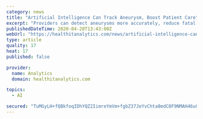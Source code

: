 ```yaml
---
category: news
title: "Artificial Intelligence Can Track Aneurysm, Boost Patient Care"
excerpt: "Providers can detect aneurysms more accurately, reduce fatal outcomes, and improve patient care with new artificial intelligence app."
publishedDateTime: 2020-04-28T13:43:00Z
webUrl: "https://healthitanalytics.com/news/artificial-intelligence-can-track-aneurysm-boost-patient-care"
type: article
quality: 17
heat: 17
published: false

provider:
  name: Analytics
  domain: healthitanalytics.com

topics:
  - AI

secured: "TuMGyLH+fQBkfoqIDhYQZ2IimreYmVm+fgbZ37JeYvChta8mdC0F9NMAH46u066ofz8tG5AAPtfGa+rFfqOopTvxYkE7HQpZfOieMF7jKK+5NRtb2Sh5cYJjJ0loygf93yc5Pb8G4uRcMqU20oJGz5xTIVtD7S8aivoiUqSyia1YKipepQTykWK30GIB4i63/0GCFmj50AnKBMt2XJ8Ajw5vzYRk7AGjhjGCaldstjBaWdxCmILck/LcEBPlDmwpezaPWcScOcVQWYc61EWEekJz/v2f32R49vkunlZeJly3sIg8yp5t3zotJjfdPEz3OVSBzBHJ6uEFOu2PAAKv3OebZNeI/t+bj6FV8N6ct7YPLqcCWxJc2JR9MsRPMKb1KlM4DpVRwAzoHGCZi5hbbqd6z642rrzRTQ2HzvV4sCAa5PIBOFGum55sCAdHD2a1mqsFdKxKw4Yb76IUt+EZm2f0oLg6+HYVAeNPCUyQxUo=;y/5g4l0KWNEMAhVDOTGKOQ=="
---
```


